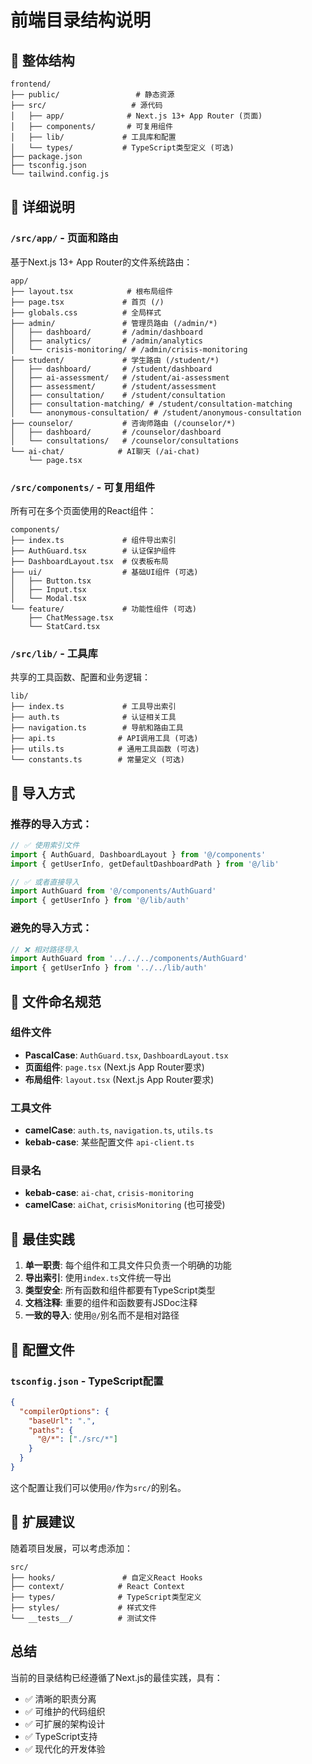 # 前端目录结构说明

## 📁 整体结构

```
frontend/
├── public/                 # 静态资源
├── src/                   # 源代码
│   ├── app/              # Next.js 13+ App Router (页面)
│   ├── components/       # 可复用组件
│   ├── lib/             # 工具库和配置
│   └── types/           # TypeScript类型定义 (可选)
├── package.json
├── tsconfig.json
└── tailwind.config.js
```

## 🎯 详细说明

### `/src/app/` - 页面和路由
基于Next.js 13+ App Router的文件系统路由：

```
app/
├── layout.tsx            # 根布局组件
├── page.tsx             # 首页 (/)
├── globals.css          # 全局样式
├── admin/               # 管理员路由 (/admin/*)
│   ├── dashboard/       # /admin/dashboard
│   ├── analytics/       # /admin/analytics
│   └── crisis-monitoring/ # /admin/crisis-monitoring
├── student/             # 学生路由 (/student/*)
│   ├── dashboard/       # /student/dashboard
│   ├── ai-assessment/   # /student/ai-assessment
│   ├── assessment/      # /student/assessment
│   ├── consultation/    # /student/consultation
│   ├── consultation-matching/ # /student/consultation-matching
│   └── anonymous-consultation/ # /student/anonymous-consultation
├── counselor/           # 咨询师路由 (/counselor/*)
│   ├── dashboard/       # /counselor/dashboard
│   └── consultations/   # /counselor/consultations
└── ai-chat/            # AI聊天 (/ai-chat)
    └── page.tsx
```

### `/src/components/` - 可复用组件
所有可在多个页面使用的React组件：

```
components/
├── index.ts             # 组件导出索引
├── AuthGuard.tsx        # 认证保护组件
├── DashboardLayout.tsx  # 仪表板布局
├── ui/                  # 基础UI组件 (可选)
│   ├── Button.tsx
│   ├── Input.tsx
│   └── Modal.tsx
└── feature/             # 功能性组件 (可选)
    ├── ChatMessage.tsx
    └── StatCard.tsx
```

### `/src/lib/` - 工具库
共享的工具函数、配置和业务逻辑：

```
lib/
├── index.ts             # 工具导出索引
├── auth.ts              # 认证相关工具
├── navigation.ts        # 导航和路由工具
├── api.ts              # API调用工具 (可选)
├── utils.ts            # 通用工具函数 (可选)
└── constants.ts        # 常量定义 (可选)
```

## 🔄 导入方式

### 推荐的导入方式：

```typescript
// ✅ 使用索引文件
import { AuthGuard, DashboardLayout } from '@/components'
import { getUserInfo, getDefaultDashboardPath } from '@/lib'

// ✅ 或者直接导入
import AuthGuard from '@/components/AuthGuard'
import { getUserInfo } from '@/lib/auth'
```

### 避免的导入方式：

```typescript
// ❌ 相对路径导入
import AuthGuard from '../../../components/AuthGuard'
import { getUserInfo } from '../../lib/auth'
```

## 📝 文件命名规范

### 组件文件
- **PascalCase**: `AuthGuard.tsx`, `DashboardLayout.tsx`
- **页面组件**: `page.tsx` (Next.js App Router要求)
- **布局组件**: `layout.tsx` (Next.js App Router要求)

### 工具文件
- **camelCase**: `auth.ts`, `navigation.ts`, `utils.ts`
- **kebab-case**: 某些配置文件 `api-client.ts`

### 目录名
- **kebab-case**: `ai-chat`, `crisis-monitoring`
- **camelCase**: `aiChat`, `crisisMonitoring` (也可接受)

## 🎯 最佳实践

1. **单一职责**: 每个组件和工具文件只负责一个明确的功能
2. **导出索引**: 使用`index.ts`文件统一导出
3. **类型安全**: 所有函数和组件都要有TypeScript类型
4. **文档注释**: 重要的组件和函数要有JSDoc注释
5. **一致的导入**: 使用`@/`别名而不是相对路径

## 🔧 配置文件

### `tsconfig.json` - TypeScript配置
```json
{
  "compilerOptions": {
    "baseUrl": ".",
    "paths": {
      "@/*": ["./src/*"]
    }
  }
}
```

这个配置让我们可以使用`@/`作为`src/`的别名。

## 🚀 扩展建议

随着项目发展，可以考虑添加：

```
src/
├── hooks/               # 自定义React Hooks
├── context/            # React Context
├── types/              # TypeScript类型定义
├── styles/             # 样式文件
└── __tests__/          # 测试文件
```

## 总结

当前的目录结构已经遵循了Next.js的最佳实践，具有：
- ✅ 清晰的职责分离
- ✅ 可维护的代码组织
- ✅ 可扩展的架构设计
- ✅ TypeScript支持
- ✅ 现代化的开发体验

